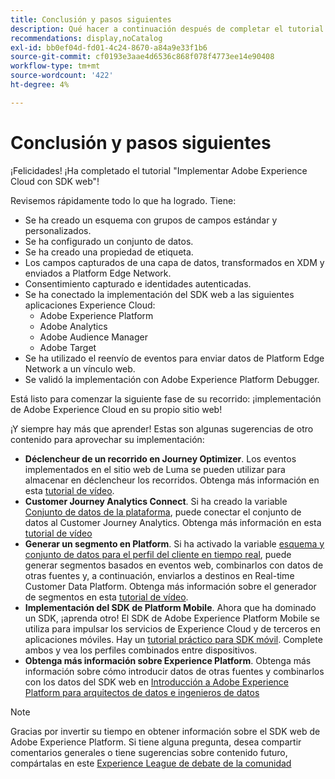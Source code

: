 ```yaml
---
title: Conclusión y pasos siguientes
description: Qué hacer a continuación después de completar el tutorial
recommendations: display,noCatalog
exl-id: bb0ef04d-fd01-4c24-8670-a84a9e33f1b6
source-git-commit: cf0193e3aae4d6536c868f078f4773ee14e90408
workflow-type: tm+mt
source-wordcount: '422'
ht-degree: 4%

---
```


# Conclusión y pasos siguientes

¡Felicidades! ¡Ha completado el tutorial &quot;Implementar Adobe Experience Cloud con SDK web&quot;!

Revisemos rápidamente todo lo que ha logrado. Tiene:

* Se ha creado un esquema con grupos de campos estándar y personalizados.
* Se ha configurado un conjunto de datos.
* Se ha creado una propiedad de etiqueta.
* Los campos capturados de una capa de datos, transformados en XDM y enviados a Platform Edge Network.
* Consentimiento capturado e identidades autenticadas.
* Se ha conectado la implementación del SDK web a las siguientes aplicaciones Experience Cloud:
   * Adobe Experience Platform
   * Adobe Analytics
   * Adobe Audience Manager
   * Adobe Target
* Se ha utilizado el reenvío de eventos para enviar datos de Platform Edge Network a un vínculo web.
* Se validó la implementación con Adobe Experience Platform Debugger.

Está listo para comenzar la siguiente fase de su recorrido: ¡implementación de Adobe Experience Cloud en su propio sitio web!

¡Y siempre hay más que aprender! Estas son algunas sugerencias de otro contenido para aprovechar su implementación:


* **Déclencheur de un recorrido en Journey Optimizer**. Los eventos implementados en el sitio web de Luma se pueden utilizar para almacenar en déclencheur los recorridos. Obtenga más información en esta [tutorial de vídeo](https://experienceleague.adobe.com/docs/journey-optimizer-learn/tutorials/create-journeys/use-case-transactional-journey.html).
* **Customer Journey Analytics Connect**. Si ha creado la variable [Conjunto de datos de la plataforma](setup-experience-platform.md), puede conectar el conjunto de datos al Customer Journey Analytics. Obtenga más información en esta [tutorial de vídeo](https://experienceleague.adobe.com/docs/customer-journey-analytics-learn/tutorials/connecting-customer-journey-analytics-to-data-sources-in-platform.html)
* **Generar un segmento en Platform**. Si ha activado la variable [esquema y conjunto de datos para el perfil del cliente en tiempo real](setup-experience-platform.md), puede generar segmentos basados en eventos web, combinarlos con datos de otras fuentes y, a continuación, enviarlos a destinos en Real-time Customer Data Platform. Obtenga más información sobre el generador de segmentos en esta [tutorial de vídeo](https://experienceleague.adobe.com/docs/platform-learn/tutorials/segments/create-segments.html).
* **Implementación del SDK de Platform Mobile**. Ahora que ha dominado un SDK, ¡aprenda otro! El SDK de Adobe Experience Platform Mobile se utiliza para impulsar los servicios de Experience Cloud y de terceros en aplicaciones móviles. Hay un [tutorial práctico para SDK móvil](https://experienceleague.adobe.com/docs/platform-learn/implement-mobile-sdk/overview.html?lang=es). Complete ambos y vea los perfiles combinados entre dispositivos.
* **Obtenga más información sobre Experience Platform**. Obtenga más información sobre cómo introducir datos de otras fuentes y combinarlos con los datos del SDK web en [Introducción a Adobe Experience Platform para arquitectos de datos e ingenieros de datos](https://experienceleague.adobe.com/docs/platform-learn/getting-started-for-data-architects-and-data-engineers/overview.html)


>[!NOTE]
>
>Gracias por invertir su tiempo en obtener información sobre el SDK web de Adobe Experience Platform. Si tiene alguna pregunta, desea compartir comentarios generales o tiene sugerencias sobre contenido futuro, compártalas en este [Experience League de debate de la comunidad](https://experienceleaguecommunities.adobe.com/t5/adobe-experience-platform-launch/tutorial-discussion-implement-adobe-experience-cloud-with-web/td-p/444996)
